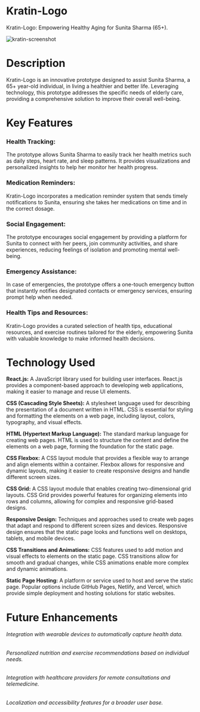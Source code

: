 # Kratin-Logo

Kratin-Logo: Empowering Healthy Aging for Sunita Sharma (65+).

![kratin-screenshot](https://github.com/ashokegorlu/kratin-company-assignment/assets/126849790/62a0ddff-ad63-4861-85d6-d64621bcec27)

# Description 

Kratin-Logo is an innovative prototype designed to assist Sunita Sharma, a 65+ year-old individual, in living a healthier and better life. Leveraging technology, this prototype addresses the specific needs of elderly care, providing a comprehensive solution to improve their overall well-being.

# Key Features

### Health Tracking:
The prototype allows Sunita Sharma to easily track her health metrics such as daily steps, heart rate, and sleep patterns. It provides visualizations and personalized insights to help her monitor her health progress.

### Medication Reminders: 
Kratin-Logo incorporates a medication reminder system that sends timely notifications to Sunita, ensuring she takes her medications on time and in the correct dosage.

### Social Engagement: 
The prototype encourages social engagement by providing a platform for Sunita to connect with her peers, join community activities, and share experiences, reducing feelings of isolation and promoting mental well-being.

### Emergency Assistance: 
In case of emergencies, the prototype offers a one-touch emergency button that instantly notifies designated contacts or emergency services, ensuring prompt help when needed.

### Health Tips and Resources:
Kratin-Logo provides a curated selection of health tips, educational resources, and exercise routines tailored for the elderly, empowering Sunita with valuable knowledge to make informed health decisions.

# Technology Used
**React.js:** A JavaScript library used for building user interfaces. React.js provides a component-based approach to developing web applications, making it easier to manage and reuse UI elements.

**CSS (Cascading Style Sheets):** A stylesheet language used for describing the presentation of a document written in HTML. CSS is essential for styling and formatting the elements on a web page, including layout, colors, typography, and visual effects.

**HTML (Hypertext Markup Language):** The standard markup language for creating web pages. HTML is used to structure the content and define the elements on a web page, forming the foundation for the static page.

**CSS Flexbox:** A CSS layout module that provides a flexible way to arrange and align elements within a container. Flexbox allows for responsive and dynamic layouts, making it easier to create responsive designs and handle different screen sizes.

**CSS Grid:** A CSS layout module that enables creating two-dimensional grid layouts. CSS Grid provides powerful features for organizing elements into rows and columns, allowing for complex and responsive grid-based designs.

**Responsive Design:** Techniques and approaches used to create web pages that adapt and respond to different screen sizes and devices. Responsive design ensures that the static page looks and functions well on desktops, tablets, and mobile devices.

**CSS Transitions and Animations:** CSS features used to add motion and visual effects to elements on the static page. CSS transitions allow for smooth and gradual changes, while CSS animations enable more complex and dynamic animations.

**Static Page Hosting:** A platform or service used to host and serve the static page. Popular options include GitHub Pages, Netlify, and Vercel, which provide simple deployment and hosting solutions for static websites.

# Future Enhancements

###### Integration with wearable devices to automatically capture health data.
###### Personalized nutrition and exercise recommendations based on individual needs.
###### Integration with healthcare providers for remote consultations and telemedicine.
###### Localization and accessibility features for a broader user base.
